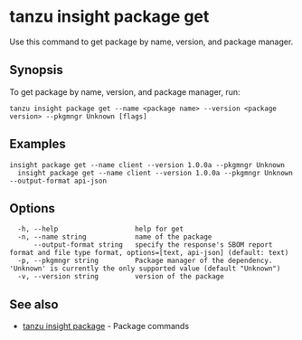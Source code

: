# tanzu insight package get

Use this command to get package by name, version, and package manager.

## <a id='synopsis'></a>Synopsis

To get package by name, version, and package manager, run:

```console
tanzu insight package get --name <package name> --version <package version> --pkgmngr Unknown [flags]
```

## <a id='examples'></a>Examples

```console
insight package get --name client --version 1.0.0a --pkgmngr Unknown
  insight package get --name client --version 1.0.0a --pkgmngr Unknown --output-format api-json
```

## <a id='options'></a>Options

```console
  -h, --help                   help for get
  -n, --name string            name of the package
      --output-format string   specify the response's SBOM report format and file type format, options=[text, api-json] (default: text)
  -p, --pkgmngr string         Package manager of the dependency. 'Unknown' is currently the only supported value (default "Unknown")
  -v, --version string         version of the package
```

## <a id='see-also'></a>See also

* [tanzu insight package](tanzu_insight_package.hbs.md)	 - Package commands
